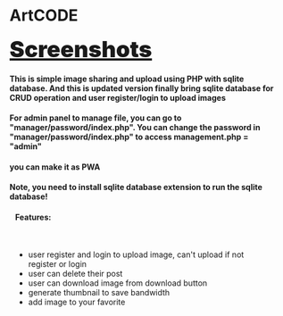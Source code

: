<div style="margin-right: 10px; margin-left: 10px;">
<h1>ArtCODE</h1>

<a style="font-size: 40px; font-weight: 900;" href="https://github.com/BurgerIsReal01/ArtCODE-with-SQLite-Database/tree/main/example">Screenshots</a>

<h4>This is simple image sharing and upload using PHP with sqlite database. And this is updated version finally bring sqlite database for CRUD operation and user register/login to upload images</h4>

<h4>For admin panel to manage file, you can go to "manager/password/index.php". You can change the password in "manager/password/index.php" to access management.php = "admin"</h4>

<h4>you can make it as PWA</h4>

<h4 style="font-weight: bold;">Note, you need to install sqlite database extension to run the sqlite database!</h4>

<div style="margin-right: 10px; margin-left: 10px;">
<h4>Features:</h4>
<br>
<ul>
<li>user register and login to upload image, can't upload if not register or login</li>
<li>user can delete their post</li>
<li>user can download image from download button</li>
<li>generate thumbnail to save bandwidth</li>
<li>add image to your favorite</li>
</ul>
</div>
</div>

